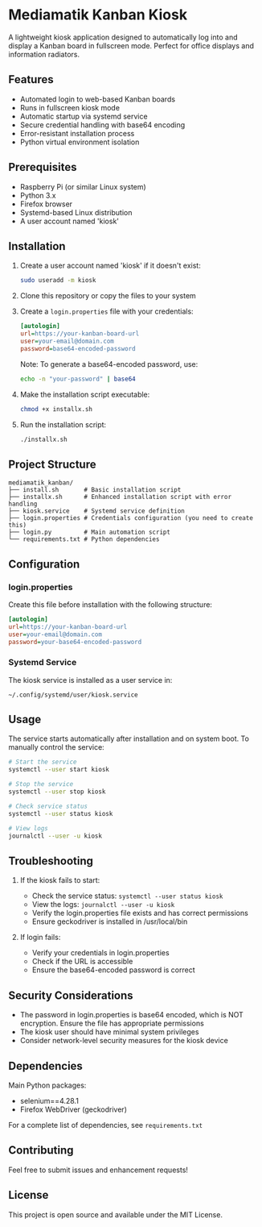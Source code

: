 # Mediamatik Kanban Kiosk

A lightweight kiosk application designed to automatically log into and display a Kanban board in fullscreen mode. Perfect for office displays and information radiators.

## Features

- Automated login to web-based Kanban boards
- Runs in fullscreen kiosk mode
- Automatic startup via systemd service
- Secure credential handling with base64 encoding
- Error-resistant installation process
- Python virtual environment isolation

## Prerequisites

- Raspberry Pi (or similar Linux system)
- Python 3.x
- Firefox browser
- Systemd-based Linux distribution
- A user account named 'kiosk'

## Installation

1. Create a user account named 'kiosk' if it doesn't exist:
   ```bash
   sudo useradd -m kiosk
   ```

2. Clone this repository or copy the files to your system

3. Create a `login.properties` file with your credentials:
   ```ini
   [autologin]
   url=https://your-kanban-board-url
   user=your-email@domain.com
   password=base64-encoded-password
   ```
   Note: To generate a base64-encoded password, use:
   ```bash
   echo -n "your-password" | base64
   ```

4. Make the installation script executable:
   ```bash
   chmod +x installx.sh
   ```

5. Run the installation script:
   ```bash
   ./installx.sh
   ```

## Project Structure

```
mediamatik_kanban/
├── install.sh       # Basic installation script
├── installx.sh      # Enhanced installation script with error handling
├── kiosk.service    # Systemd service definition
├── login.properties # Credentials configuration (you need to create this)
├── login.py         # Main automation script
└── requirements.txt # Python dependencies
```

## Configuration

### login.properties

Create this file before installation with the following structure:
```ini
[autologin]
url=https://your-kanban-board-url
user=your-email@domain.com
password=your-base64-encoded-password
```

### Systemd Service

The kiosk service is installed as a user service in:
```
~/.config/systemd/user/kiosk.service
```

## Usage

The service starts automatically after installation and on system boot. To manually control the service:

```bash
# Start the service
systemctl --user start kiosk

# Stop the service
systemctl --user stop kiosk

# Check service status
systemctl --user status kiosk

# View logs
journalctl --user -u kiosk
```

## Troubleshooting

1. If the kiosk fails to start:
   - Check the service status: `systemctl --user status kiosk`
   - View the logs: `journalctl --user -u kiosk`
   - Verify the login.properties file exists and has correct permissions
   - Ensure geckodriver is installed in /usr/local/bin

2. If login fails:
   - Verify your credentials in login.properties
   - Check if the URL is accessible
   - Ensure the base64-encoded password is correct

## Security Considerations

- The password in login.properties is base64 encoded, which is NOT encryption. Ensure the file has appropriate permissions
- The kiosk user should have minimal system privileges
- Consider network-level security measures for the kiosk device

## Dependencies

Main Python packages:
- selenium==4.28.1
- Firefox WebDriver (geckodriver)

For a complete list of dependencies, see `requirements.txt`

## Contributing

Feel free to submit issues and enhancement requests!

## License

This project is open source and available under the MIT License.
